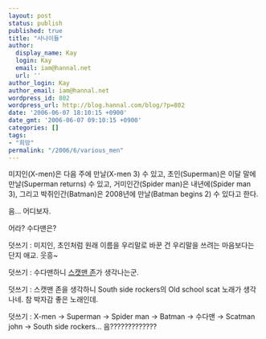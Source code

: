 ```yaml
---
layout: post
status: publish
published: true
title: "사나이들"
author:
  display_name: Kay
  login: Kay
  email: iam@hannal.net
  url: ''
author_login: Kay
author_email: iam@hannal.net
wordpress_id: 802
wordpress_url: http://blog.hannal.com/blog/?p=802
date: '2006-06-07 18:10:15 +0900'
date_gmt: '2006-06-07 09:10:15 +0900'
categories: []
tags:
- "희망"
permalink: "/2006/6/various_men"
---
```

<p>미지인(X-men)은 다음 주에 만날(X-men 3) 수 있고, 초인(Superman)은 이달 말에 만날(Superman returns) 수 있고, 거미인간(Spider man)은 내년에(Spider man 3), 그리고 박쥐인간(Batman)은 2008년에 만날(Batman begins 2) 수 있다고 한다.</p>
<p>음... 어디보자.</p>
<p>어라? 수다맨은?</p>
<p>덧쓰기 : 미지인, 초인처럼 원래 이름을 우리말로 바꾼 건 우리말을 쓰려는 마음보다는 단지 애교. 웃흥~</p>
<p>덧쓰기 : 수다맨하니 <a href="http://search.naver.com/search.naver?where=nexearch&sm=tab_hty&query=scatman+john&x=0&y=0&hw=1">스캣맨 존</a>가 생각나는군.</p>
<p>덧쓰기 : 스캣맨 존을 생각하니 South side rockers의 Old school scat 노래가 생각나네. 참 박자감 좋은 노래인데.</p>
<p>덧쓰기 : X-men → Superman → Spider man → Batman → 수다맨 → Scatman john → South side rockers... 음?????????????</p>
